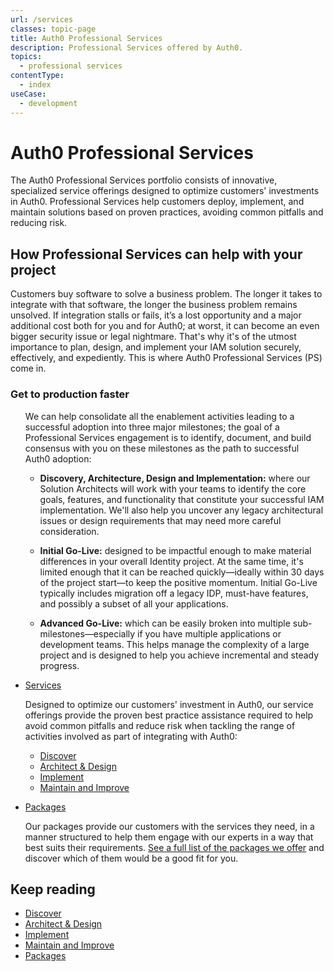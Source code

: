 ```yaml
---
url: /services
classes: topic-page
title: Auth0 Professional Services
description: Professional Services offered by Auth0.
topics:
  - professional services
contentType:
  - index
useCase:
  - development
---
```

<!-- markdownlint-disable MD041 MD002 -->
<div class="topic-page-header">
  <div data-name="example" class="topic-page-badge"></div>
  <h1>Auth0 Professional Services</h1>
  <p>
    The Auth0 Professional Services portfolio consists of innovative, specialized service offerings designed to optimize customers' investments in Auth0. Professional Services help customers deploy, implement, and maintain solutions based on proven practices, avoiding common pitfalls and reducing risk.
  </p>
</div>

## How Professional Services can help with your project

Customers buy software to solve a business problem. The longer it takes to integrate with that software, the longer the business problem remains unsolved. If integration stalls or fails, it’s a lost opportunity and a major additional cost both for you and for Auth0; at worst, it can become an even bigger security issue or legal nightmare. That's why it's of the utmost importance to plan, design, and implement your IAM solution securely, effectively, and expediently. This is where Auth0 Professional Services (PS) come in. 

### Get to production faster

<ul class="topic-links">

We can help consolidate all the enablement activities leading to a successful adoption into three major milestones; the goal of a Professional Services engagement is to identify, document, and build consensus with you on these milestones as the path to successful Auth0 adoption: 

* **Discovery, Architecture, Design and Implementation:** where our Solution Architects will work with your teams to identify the core goals, features, and functionality that constitute your successful IAM implementation. We'll also help you uncover any legacy architectural issues or design requirements that may need more careful consideration.

* **Initial Go-Live:** designed to be impactful enough to make material differences in your overall Identity project. At the same time, it's limited enough that it can be reached quickly&mdash;ideally within 30 days of the project start&mdash;to keep the positive momentum. Initial Go-Live typically includes migration off a legacy IDP, must-have features, and possibly a subset of all your applications.

* **Advanced Go-Live:** which can be easily broken into multiple sub-milestones&mdash;especially if you have multiple applications or development teams. This helps manage the complexity of a large project and is designed to help you achieve incremental and steady progress. 

</ul>

<ul class="topic-links">
  <li>
    <i class="icon icon-budicon-715"></i><a href="#">Services</a>

Designed to optimize our customers' investment in Auth0, our service offerings provide the proven best practice assistance required to help avoid common pitfalls and reduce risk when tackling the range of activities involved as part of integrating with Auth0:
    <ul>
      <li>
        <i class="icon icon-budicon-695"></i><a href="/services/discover">Discover</a>
      </li>
      <li>
        <i class="icon icon-budicon-695"></i><a href="/services/architect-and-design">Architect & Design</a>
      </li>
      <li>
        <i class="icon icon-budicon-695"></i><a href="/services/implement">Implement</a>
      </li>
      <li>
        <i class="icon icon-budicon-695"></i><a href="/services/maintain-and-improve">Maintain and Improve</a>
      </li>
    </ul>
  </li>
</ul>

<ul class="topic-links">
  <li>
    <i class="icon icon-budicon-715"></i><a href="/services/packages">Packages</a>

Our packages provide our customers with the services they need, in a manner structured to help them engage with our experts in a way that best suits their requirements. [See a full list of the packages we offer](/services/packages) and discover which of them would be a good fit for you.
  </li>
</ul>

## Keep reading

* [Discover](/services/discover)
* [Architect & Design](/services/architect-and-design)
* [Implement](/services/implement)
* [Maintain and Improve](/services/maintain-and-improve)
* [Packages](/services/packages)
